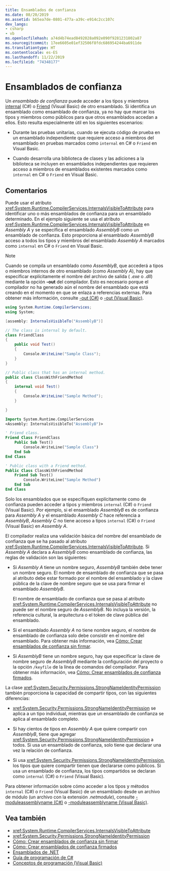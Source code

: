 ```yaml
---
title: Ensamblados de confianza
ms.date: 08/20/2019
ms.assetid: b65ea7de-0801-477a-a39c-e914c2cc107c
dev_langs:
- csharp
- vb
ms.openlocfilehash: a74d4b74ead8492028a092e090f9281231802a87
ms.sourcegitcommit: 17ee6605e01ef32506f8fdc686954244ba6911de
ms.translationtype: HT
ms.contentlocale: es-ES
ms.lasthandoff: 11/22/2019
ms.locfileid: "74348177"
---
```

# <a name="friend-assemblies"></a>Ensamblados de confianza

Un *ensamblado de confianza* puede acceder a los tipos y miembros [internal](../../csharp/language-reference/keywords/internal.md) (C#) o [Friend](../../visual-basic/language-reference/modifiers/friend.md) (Visual Basic) de otro ensamblado. Si identifica un ensamblado como ensamblado de confianza, ya no hay que marcar los tipos y miembros como públicos para que otros ensamblados accedan a ellos. Esto resulta especialmente útil en los siguientes escenarios:

- Durante las pruebas unitarias, cuando se ejecuta código de prueba en un ensamblado independiente que requiere acceso a miembros del ensamblado en pruebas marcados como `internal` en C# o `Friend` en Visual Basic.

- Cuando desarrolla una biblioteca de clases y las adiciones a la biblioteca se incluyen en ensamblados independientes que requieren acceso a miembros de ensamblados existentes marcados como `internal` en C# o `Friend` en Visual Basic.

## <a name="remarks"></a>Comentarios

Puede usar el atributo <xref:System.Runtime.CompilerServices.InternalsVisibleToAttribute> para identificar uno o más ensamblados de confianza para un ensamblado determinado. En el ejemplo siguiente se usa el atributo <xref:System.Runtime.CompilerServices.InternalsVisibleToAttribute> en *Assembly A* y se especifica el ensamblado *AssemblyB* como un ensamblado de confianza. Esto proporciona al ensamblado *AssemblyB* acceso a todos los tipos y miembros del ensamblado *Assembly A* marcados como `internal` en C# o `Friend` en Visual Basic.

> [!NOTE]
> Cuando se compila un ensamblado como *AssemblyB*, que accederá a tipos o miembros internos de otro ensamblado (como *Assembly A*), hay que especificar explícitamente el nombre del archivo de salida ( *.exe* o *.dll*) mediante la opción **-out** del compilador. Esto es necesario porque el compilador no ha generado aún el nombre del ensamblado que está creando en el momento en que se enlaza a referencias externas. Para obtener más información, consulte [-out (C#)](../../csharp/language-reference/compiler-options/out-compiler-option.md) o [-out (Visual Basic)](../../visual-basic/reference/command-line-compiler/out.md).

```csharp
using System.Runtime.CompilerServices;
using System;

[assembly: InternalsVisibleTo("AssemblyB")]

// The class is internal by default.
class FriendClass
{
    public void Test()
    {
        Console.WriteLine("Sample Class");
    }
}

// Public class that has an internal method.
public class ClassWithFriendMethod
{
    internal void Test()
    {
        Console.WriteLine("Sample Method");
    }

}
```

```vb
Imports System.Runtime.CompilerServices
<Assembly: InternalsVisibleTo("AssemblyB")>

' Friend class.
Friend Class FriendClass
    Public Sub Test()
        Console.WriteLine("Sample Class")
    End Sub
End Class

' Public class with a Friend method.
Public Class ClassWithFriendMethod
    Friend Sub Test()
        Console.WriteLine("Sample Method")
    End Sub
End Class
```

Solo los ensamblados que se especifiquen explícitamente como de confianza pueden acceder a tipos y miembros `internal` (C#) o `Friend` (Visual Basic). Por ejemplo, si el ensamblado *AssemblyB* es de confianza para *Assembly A* y el ensamblado *Assembly C* hace referencia a *AssemblyB*, *Assembly C* no tiene acceso a tipos `internal` (C#) o `Friend` (Visual Basic) en *Assembly A*.

El compilador realiza una validación básica del nombre del ensamblado de confianza que se ha pasado al atributo <xref:System.Runtime.CompilerServices.InternalsVisibleToAttribute>. Si *Assembly A* declara a *AssemblyB* como ensamblado de confianza, las reglas de validación son las siguientes:

- Si *Assembly A* tiene un nombre seguro, *AssemblyB* también debe tener un nombre seguro. El nombre de ensamblado de confianza que se pasa al atributo debe estar formado por el nombre del ensamblado y la clave pública de la clave de nombre seguro que se usa para firmar el ensamblado *AssemblyB*.

     El nombre de ensamblado de confianza que se pasa al atributo <xref:System.Runtime.CompilerServices.InternalsVisibleToAttribute> no puede ser el nombre seguro de *AssemblyB*. No incluya la versión, la referencia cultural, la arquitectura o el token de clave pública del ensamblado.

- Si el ensamblado *Assembly A* no tiene nombre seguro, el nombre de ensamblado de confianza solo debe consistir en el nombre del ensamblado. Para obtener más información, vea [Cómo: Crear ensamblados de confianza sin firmar](create-unsigned-friend.md).

- Si *AssemblyB* tiene un nombre seguro, hay que especificar la clave de nombre seguro de *AssemblyB* mediante la configuración del proyecto o la opción `/keyfile` de la línea de comandos del compilador. Para obtener más información, vea [Cómo: Crear ensamblados de confianza firmados](create-signed-friend.md).

 La clase <xref:System.Security.Permissions.StrongNameIdentityPermission> también proporciona la capacidad de compartir tipos, con las siguientes diferencias:

- <xref:System.Security.Permissions.StrongNameIdentityPermission> se aplica a un tipo individual, mientras que un ensamblado de confianza se aplica al ensamblado completo.

- Si hay cientos de tipos en *Assembly A* que quiere compartir con *AssemblyB*, tiene que agregar <xref:System.Security.Permissions.StrongNameIdentityPermission> a todos. Si usa un ensamblado de confianza, solo tiene que declarar una vez la relación de confianza.

- Si usa <xref:System.Security.Permissions.StrongNameIdentityPermission>, los tipos que quiere compartir tienen que declararse como públicos. Si usa un ensamblado de confianza, los tipos compartidos se declaran como `internal` (C#) o `Friend` (Visual Basic).

Para obtener información sobre cómo acceder a los tipos y métodos `internal` (C#) o `Friend` (Visual Basic) de un ensamblado desde un archivo de módulo (un archivo con la extensión *.netmodule*), consulte [-moduleassemblyname (C#)](../../csharp/language-reference/compiler-options/moduleassemblyname-compiler-option.md) o [-moduleassemblyname (Visual Basic)](../../visual-basic/reference/command-line-compiler/moduleassemblyname.md).

## <a name="see-also"></a>Vea también

- <xref:System.Runtime.CompilerServices.InternalsVisibleToAttribute>
- <xref:System.Security.Permissions.StrongNameIdentityPermission>
- [Cómo: Crear ensamblados de confianza sin firmar](create-unsigned-friend.md)
- [Cómo: Crear ensamblados de confianza firmados](create-signed-friend.md)
- [Ensamblados de .NET](index.md)
- [Guía de programación de C#](../../csharp/programming-guide/index.md)
- [Conceptos de programación (Visual Basic)](../../visual-basic/programming-guide/concepts/index.md)
